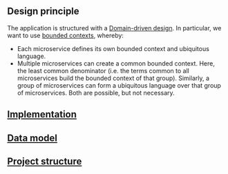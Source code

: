 ## Design principle

The application is structured with a [Domain-driven design][ddd]. In particular, we want to use
[bounded contexts][boundedContext], whereby:

- Each microservice defines its own bounded context and ubiquitous language. 
- Multiple microservices can create a common bounded context. Here, the least common denominator
  (i.e. the terms common to all microservices build the bounded context of that group). Similarly,
  a group of microservices can form a ubiquitous language over that group of microservices. Both are
  possible, but not necessary.

## [Implementation][implementation]

## [Data model][dataModel]

## [Project structure][projectStructure]

[ddd]: https://en.wikipedia.org/wiki/Domain-driven_design
[boundedContext]: https://en.wikipedia.org/wiki/Domain-driven_design#Bounded_context
[implementation]: implementation/README.md
[dataModel]: datamodel/README.md
[projectStructure]: projectstructure/README.md